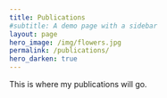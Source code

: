 ```yaml
---
title: Publications
#subtitle: A demo page with a sidebar
layout: page
hero_image: /img/flowers.jpg
permalink: /publications/
hero_darken: true
---
```


This is where my publications will go.

